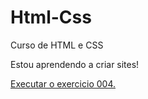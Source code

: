 # Html-Css
 Curso de HTML e CSS

 Estou aprendendo a criar sites!

<a href= "https://enzodev73.github.io/Html-Css/Exercicios/"> Executar o exercicio  004.</a>
